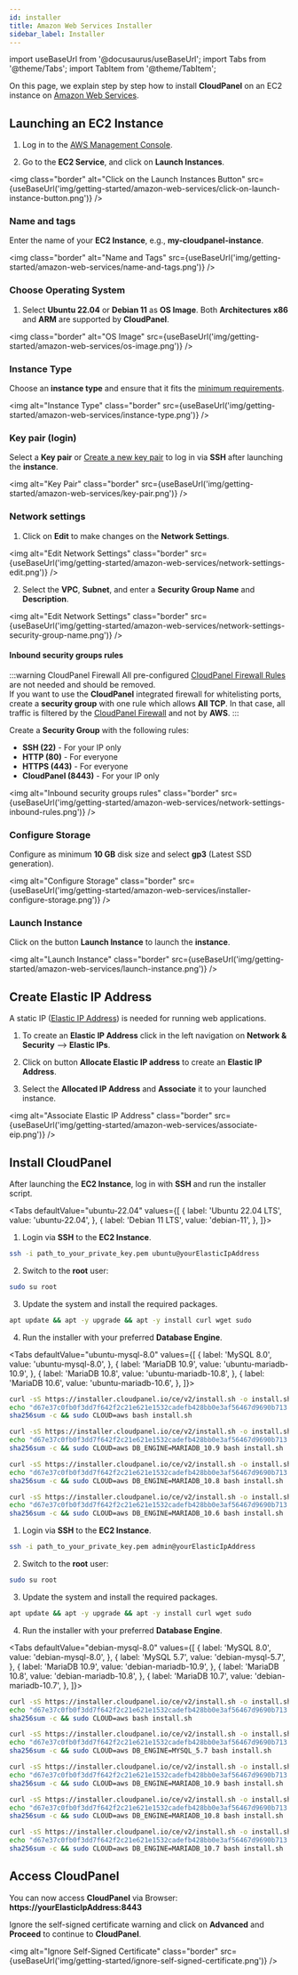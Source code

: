 ```yaml
---
id: installer
title: Amazon Web Services Installer
sidebar_label: Installer
---
```


import useBaseUrl from '@docusaurus/useBaseUrl';
import Tabs from '@theme/Tabs';
import TabItem from '@theme/TabItem';

On this page, we explain step by step how to install **CloudPanel** on an EC2 instance on [Amazon Web Services](https://aws.amazon.com/).

## Launching an EC2 Instance

1. Log in to the [AWS Management Console](https://console.aws.amazon.com/ec2/). 

2. Go to the **EC2 Service**, and click on **Launch Instances**.

<img class="border" alt="Click on the Launch Instances Button" src={useBaseUrl('img/getting-started/amazon-web-services/click-on-launch-instance-button.png')} />

### Name and tags

Enter the name of your **EC2 Instance**, e.g., **my-cloudpanel-instance**.

<img class="border" alt="Name and Tags" src={useBaseUrl('img/getting-started/amazon-web-services/name-and-tags.png')} />

### Choose Operating System

1. Select **Ubuntu 22.04** or **Debian 11** as **OS Image**. Both **Architectures** **x86** and **ARM** are supported by **CloudPanel**.

<img class="border" alt="OS Image" src={useBaseUrl('img/getting-started/amazon-web-services/os-image.png')} />

### Instance Type

Choose an **instance type** and ensure that it fits the [minimum requirements](../../../../requirements).

<img alt="Instance Type" class="border" src={useBaseUrl('img/getting-started/amazon-web-services/instance-type.png')} />

### Key pair (login)

Select a **Key pair** or [Create a new key pair](https://docs.aws.amazon.com/AWSEC2/latest/UserGuide/ec2-key-pairs.html?icmpid=docs_ec2_console) to log in via **SSH** after launching the **instance**.

<img alt="Key Pair" class="border" src={useBaseUrl('img/getting-started/amazon-web-services/key-pair.png')} />

### Network settings

1. Click on **Edit** to make changes on the **Network Settings**.

<img alt="Edit Network Settings" class="border" src={useBaseUrl('img/getting-started/amazon-web-services/network-settings-edit.png')} />

2. Select the **VPC**, **Subnet**, and enter a **Security Group Name** and **Description**.

<img alt="Edit Network Settings" class="border" src={useBaseUrl('img/getting-started/amazon-web-services/network-settings-security-group-name.png')} />

#### Inbound security groups rules

:::warning CloudPanel Firewall
All pre-configured [CloudPanel Firewall Rules](../../../../admin-area/security/#firewall) are not needed and should be removed. <br />
If you want to use the **CloudPanel** integrated firewall for whitelisting ports, create a **security group** with one rule which allows **All TCP**.
In that case, all traffic is filtered by the [CloudPanel Firewall](../../../../admin-area/security/#firewall) and not by **AWS**.
:::

Create a **Security Group** with the following rules:

- **SSH (22)** - For your IP only
- **HTTP (80)** - For everyone
- **HTTPS (443)** - For everyone
- **CloudPanel (8443)** - For your IP only

<img alt="Inbound security groups rules" class="border" src={useBaseUrl('img/getting-started/amazon-web-services/network-settings-inbound-rules.png')} />

### Configure Storage

Configure as minimum **10 GB** disk size and select **gp3** (Latest SSD generation).

<img alt="Configure Storage" class="border" src={useBaseUrl('img/getting-started/amazon-web-services/installer-configure-storage.png')} />

### Launch Instance

Click on the button **Launch Instance** to launch the **instance**.

<img alt="Launch Instance" class="border" src={useBaseUrl('img/getting-started/amazon-web-services/launch-instance.png')} />

## Create Elastic IP Address

A static IP ([Elastic IP Address](https://docs.aws.amazon.com/AWSEC2/latest/UserGuide/elastic-ip-addresses-eip.html)) is needed for running web applications. <br />

1. To create an **Elastic IP Address** click in the left navigation on **Network & Security** --> **Elastic IPs**.

2. Click on button **Allocate Elastic IP address** to create an **Elastic IP Address**.

3. Select the **Allocated IP Address** and **Associate** it to your launched instance.

<img alt="Associate Elastic IP Address" class="border" src={useBaseUrl('img/getting-started/amazon-web-services/associate-eip.png')} />

## Install CloudPanel

After launching the **EC2 Instance**, log in with **SSH** and run the installer script.

<Tabs
defaultValue="ubuntu-22.04"
values={[
{ label: 'Ubuntu 22.04 LTS', value: 'ubuntu-22.04', },
{ label: 'Debian 11 LTS', value: 'debian-11', },
]}>
<TabItem value="ubuntu-22.04">

1. Login via **SSH** to the **EC2 Instance**.

```bash
ssh -i path_to_your_private_key.pem ubuntu@yourElasticIpAddress
```

2. Switch to the **root** user:

```bash
sudo su root
```

3. Update the system and install the required packages.

```bash
apt update && apt -y upgrade && apt -y install curl wget sudo
```

4. Run the installer with your preferred **Database Engine**.

<Tabs
defaultValue="ubuntu-mysql-8.0"
values={[
{ label: 'MySQL 8.0', value: 'ubuntu-mysql-8.0', },
{ label: 'MariaDB 10.9', value: 'ubuntu-mariadb-10.9', },
{ label: 'MariaDB 10.8', value: 'ubuntu-mariadb-10.8', },
{ label: 'MariaDB 10.6', value: 'ubuntu-mariadb-10.6', },
]}>
<TabItem value="ubuntu-mysql-8.0">

```bash
curl -sS https://installer.cloudpanel.io/ce/v2/install.sh -o install.sh; \
echo "d67e37c0fb0f3dd7f642f2c21e621e1532cadefb428bb0e3af56467d9690b713  install.sh" | \
sha256sum -c && sudo CLOUD=aws bash install.sh
```

</TabItem>
<TabItem value="ubuntu-mariadb-10.9">

```bash
curl -sS https://installer.cloudpanel.io/ce/v2/install.sh -o install.sh; \
echo "d67e37c0fb0f3dd7f642f2c21e621e1532cadefb428bb0e3af56467d9690b713  install.sh" | \
sha256sum -c && sudo CLOUD=aws DB_ENGINE=MARIADB_10.9 bash install.sh
```

</TabItem>
<TabItem value="ubuntu-mariadb-10.8">

```bash
curl -sS https://installer.cloudpanel.io/ce/v2/install.sh -o install.sh; \
echo "d67e37c0fb0f3dd7f642f2c21e621e1532cadefb428bb0e3af56467d9690b713  install.sh" | \
sha256sum -c && sudo CLOUD=aws DB_ENGINE=MARIADB_10.8 bash install.sh
```

</TabItem>
<TabItem value="ubuntu-mariadb-10.6">

```bash
curl -sS https://installer.cloudpanel.io/ce/v2/install.sh -o install.sh; \
echo "d67e37c0fb0f3dd7f642f2c21e621e1532cadefb428bb0e3af56467d9690b713  install.sh" | \
sha256sum -c && sudo CLOUD=aws DB_ENGINE=MARIADB_10.6 bash install.sh
```

</TabItem>
</Tabs>

</TabItem>
<TabItem value="debian-11">

1. Login via **SSH** to the **EC2 Instance**.

```bash
ssh -i path_to_your_private_key.pem admin@yourElasticIpAddress
```

2. Switch to the **root** user:

```bash
sudo su root
```

3. Update the system and install the required packages.

```bash
apt update && apt -y upgrade && apt -y install curl wget sudo
```

4. Run the installer with your preferred **Database Engine**.

<Tabs
defaultValue="debian-mysql-8.0"
values={[
{ label: 'MySQL 8.0', value: 'debian-mysql-8.0', },
{ label: 'MySQL 5.7', value: 'debian-mysql-5.7', },
{ label: 'MariaDB 10.9', value: 'debian-mariadb-10.9', },
{ label: 'MariaDB 10.8', value: 'debian-mariadb-10.8', },
{ label: 'MariaDB 10.7', value: 'debian-mariadb-10.7', },
]}>
<TabItem value="debian-mysql-8.0">

```bash
curl -sS https://installer.cloudpanel.io/ce/v2/install.sh -o install.sh; \
echo "d67e37c0fb0f3dd7f642f2c21e621e1532cadefb428bb0e3af56467d9690b713  install.sh" | \
sha256sum -c && sudo CLOUD=aws bash install.sh
```

</TabItem>
<TabItem value="debian-mysql-5.7">

```bash
curl -sS https://installer.cloudpanel.io/ce/v2/install.sh -o install.sh; \
echo "d67e37c0fb0f3dd7f642f2c21e621e1532cadefb428bb0e3af56467d9690b713  install.sh" | \
sha256sum -c && sudo CLOUD=aws DB_ENGINE=MYSQL_5.7 bash install.sh
```

</TabItem>
<TabItem value="debian-mariadb-10.9">

```bash
curl -sS https://installer.cloudpanel.io/ce/v2/install.sh -o install.sh; \
echo "d67e37c0fb0f3dd7f642f2c21e621e1532cadefb428bb0e3af56467d9690b713  install.sh" | \
sha256sum -c && sudo CLOUD=aws DB_ENGINE=MARIADB_10.9 bash install.sh
```

</TabItem>
<TabItem value="debian-mariadb-10.8">

```bash
curl -sS https://installer.cloudpanel.io/ce/v2/install.sh -o install.sh; \
echo "d67e37c0fb0f3dd7f642f2c21e621e1532cadefb428bb0e3af56467d9690b713  install.sh" | \
sha256sum -c && sudo CLOUD=aws DB_ENGINE=MARIADB_10.8 bash install.sh
```

</TabItem>
<TabItem value="debian-mariadb-10.7">

```bash
curl -sS https://installer.cloudpanel.io/ce/v2/install.sh -o install.sh; \
echo "d67e37c0fb0f3dd7f642f2c21e621e1532cadefb428bb0e3af56467d9690b713  install.sh" | \
sha256sum -c && sudo CLOUD=aws DB_ENGINE=MARIADB_10.7 bash install.sh
```

</TabItem>
</Tabs>

</TabItem>
</Tabs>

## Access CloudPanel

You can now access **CloudPanel** via Browser: **https://yourElasticIpAddress:8443**

Ignore the self-signed certificate warning and click on **Advanced** and **Proceed** to continue to **CloudPanel**.

<img alt="Ignore Self-Signed Certificate" class="border" src={useBaseUrl('img/getting-started/ignore-self-signed-certificate.png')} />